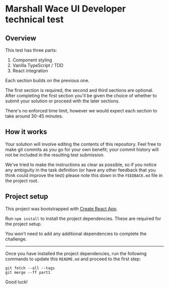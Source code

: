 # Marshall Wace UI Developer technical test

## Overview

This test has three parts:

1. Component styling
2. Vanilla TypeScript / TDD
3. React integration

Each section builds on the previous one.

The first section is required, the second and third sections are optional. After completing the first section you'll be given the choice of whether to submit your solution or proceed with the later sections.

There's no enforced time limit, however we would expect each section to take around 30-45 minutes.

## How it works

Your solution will involve editing the contents of this repository. Feel free to make git commits as you go for your own benefit; your commit history will not be included in the resulting test submission.

We've tried to make the instructions as clear as possible, so if you notice any ambiguity in the task definition (or have any other feedback that you think could improve the test) please note this down in the `FEEDBACK.md` file in the project root.

## Project setup

This project was bootstrapped with [Create React App](https://github.com/facebook/create-react-app).

Run `npm install` to install the project dependencies. These are required for the project setup.

You won't need to add any additional dependencies to complete the challenge.

---

Once you have installed the project dependencies, run the following commands to update this `README.md` and proceed to the first step:

```
git fetch --all --tags
git merge --ff part1
```

Good luck!
